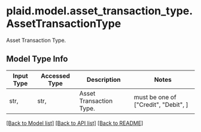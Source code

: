 # plaid.model.asset_transaction_type.AssetTransactionType

Asset Transaction Type.

## Model Type Info
Input Type | Accessed Type | Description | Notes
------------ | ------------- | ------------- | -------------
str,  | str,  | Asset Transaction Type. | must be one of ["Credit", "Debit", ] 

[[Back to Model list]](../../README.md#documentation-for-models) [[Back to API list]](../../README.md#documentation-for-api-endpoints) [[Back to README]](../../README.md)

